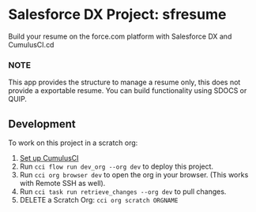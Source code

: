 # Salesforce DX Project: sfresume

Build your resume on the force.com platform with Salesforce DX and CumulusCI.cd 

### NOTE
This app provides the structure to manage a resume only, this does not provide a exportable resume. You can build functionality using SDOCS or QUIP. 

## Development

To work on this project in a scratch org:

1. [Set up CumulusCI](https://cumulusci.readthedocs.io/en/latest/tutorial.html)
1. Run `cci flow run dev_org --org dev` to deploy this project.
1. Run `cci org browser dev` to open the org in your browser. (This works with Remote SSH as well).
1. Run `cci task run retrieve_changes --org dev` to pull changes.
1. DELETE a Scratch Org: `cci org scratch ORGNAME`
